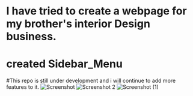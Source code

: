 # I have tried to create a webpage for my brother's interior Design business.
# created Sidebar_Menu
#This repo is still under development and i will continue to add more features to it.
![Screenshot](https://github.com/Vishal-Nishad/InteriorDesign_SidebarMenuMiniProject/assets/156354680/8f8ef609-94d8-4162-80f2-976f29e2f514)
![Screenshot 2](https://github.com/Vishal-Nishad/InteriorDesign_SidebarMenuMiniProject/assets/156354680/a289669e-5bae-4391-87b8-309449e5edf1)
![Screenshot (1)](https://github.com/Vishal-Nishad/InteriorDesign_SidebarMenuMiniProject/assets/156354680/1e68da3b-94d1-4761-92b5-561914c7ebcc)
